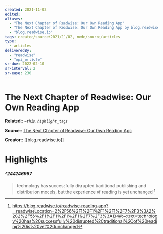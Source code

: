 ```yaml
---
created: 2021-11-02
edited: 
aliases:
  - "The Next Chapter of Readwise: Our Own Reading App"
  - "The Next Chapter of Readwise: Our Own Reading App by blog.readwise.io"
  - "blog.readwise.io"
tags: created/source/2021/11/02, node/source/articles
type:
  - articles
deliveredBy:
  - "readwise"
  - "api_article"
sr-due: 2022-02-10
sr-interval: 2
sr-ease: 230
---
```

# The Next Chapter of Readwise: Our Own Reading App

**Related**:: 
*`=this.highlight_tags`*

**Source**:: [The Next Chapter of Readwise: Our Own Reading App](https://blog.readwise.io/readwise-reading-app)

**Creator**:: [[blog.readwise.io]]

# Highlights
##### ^244246967
  
> technology has successfully disrupted traditional publishing and distribution models, but the experience of reading is yet unchanged 
  [^244246967]

[^244246967]:  https://blog.readwise.io/readwise-reading-app?__readwiseLocation=2%2F56%2F1%2F1%2F1%2F1%2F7%2F3%3A2%2C2%2F56%2F1%2F1%2F1%2F1%2F7%2F3%3A134#:~:text=technology%20has%20successfully%20disrupted%20traditional%2Cof%20reading%20is%20yet%20unchanged

